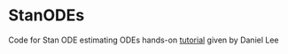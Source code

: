 # StanODEs

Code for Stan ODE estimating ODEs hands-on [tutorial](https://www.meetup.com/Bayesian-Mixer-London/events/284334610/?_xtd=gqFyqTEyNDM1Mzg2MqFwo2FwaQ&from=ref) given by Daniel Lee
